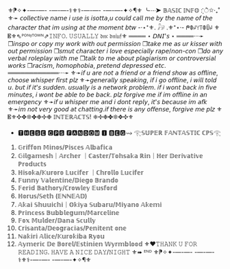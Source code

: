 ⚜️⁋✧✦-—-—- -—-—-⚕︎⚜︎⚕︎-—-—- -—-—-✦✧¶⚜️
╰┈➤ 𝔹𝔸𝕊𝕀ℂ 𝕀ℕ𝔽𝕆 : ̗̀ੈ✩‧₊˚
⚜︎➛ 𝘤𝘰𝘭𝘭𝘦𝘤𝘵𝘪𝘷𝘦 𝘯𝘢𝘮𝘦 𝘪 𝘶𝘴𝘦 𝘪𝘴 𝘪𝘴𝘰𝘵𝘵𝘢,𝘶 𝘤𝘰𝘶𝘭𝘥 𝘤𝘢𝘭𝘭 𝘮𝘦 𝘣𝘺 𝘵𝘩𝘦 𝘯𝘢𝘮𝘦 𝘰𝘧 𝘵𝘩𝘦 𝘤𝘩𝘢𝘳𝘢𝘤𝘵𝘦𝘳 𝘵𝘩𝘢𝘵 𝘪𝘮 𝘶𝘴𝘪𝘯𝘨 𝘢𝘵 𝘵𝘩𝘦 𝘮𝘰𝘮𝘦𝘯𝘵 𝘣𝘵𝘸
-·⋆⁺⚜︎. 𓃗 .⚜︎⁺⋆·-
ᖘꂦꈤꌩ꓄ꂦꅏꈤ
⚜︎
𝄡⚜︎⇖ᴾᴼᴺᵞᵀᴼᵂᴺ⇗𝙸𝙽𝙵𝙾. 𝚄𝚂𝚄𝙰𝙻𝙻𝚈 𝔡𝔫𝔠 𝔡𝔫𝔦𝔲𝔣⚜︎
════ ⋆ 𝘋𝘕𝘐'𝘴 ⋆ ════···➛
❒𝘪𝘯𝘴𝘱𝘰 𝘰𝘳 𝘤𝘰𝘱𝘺 𝘮𝘺 𝘸𝘰𝘳𝘬 𝘸𝘪𝘵𝘩 𝘰𝘶𝘵 𝘱𝘦𝘳𝘮𝘪𝘴𝘴𝘪𝘰𝘯
❒𝘵𝘢𝘬𝘦 𝘮𝘦 𝘢𝘴 𝘶𝘳 𝘬𝘪𝘴𝘴𝘦𝘳 𝘸𝘪𝘵𝘩 𝘰𝘶𝘵 𝘱𝘦𝘳𝘮𝘪𝘴𝘴𝘪𝘰𝘯
❒𝘴𝘮𝘶𝘵 𝘤𝘩𝘢𝘳𝘢𝘤𝘵𝘦𝘳 𝘪 𝘭𝘰𝘷𝘦 𝘦𝘴𝘱𝘦𝘤𝘪𝘢𝘭𝘭𝘺 𝘳𝘢𝘱𝘦/𝘯𝘰𝘯-𝘤𝘰𝘯
❒𝘥𝘰 𝘢𝘯𝘺 𝘷𝘦𝘳𝘣𝘢𝘭 𝘳𝘰𝘭𝘦𝘱𝘭𝘢𝘺 𝘸𝘪𝘵𝘩 𝘮𝘦
❒𝘵𝘢𝘭𝘬 𝘵𝘰 𝘮𝘦 𝘢𝘣𝘰𝘶𝘵 𝘱𝘭𝘢𝘨𝘪𝘢𝘳𝘪𝘴𝘮 𝘰𝘳 𝘤𝘰𝘯𝘵𝘳𝘰𝘷𝘦𝘳𝘴𝘪𝘢𝘭 𝘸𝘰𝘳𝘬𝘴
❒𝘳𝘢𝘤𝘪𝘴𝘮, 𝘩𝘰𝘮𝘰𝘱𝘩𝘰𝘣𝘪𝘢, 𝘱𝘳𝘦𝘵𝘦𝘯𝘥 𝘥𝘦𝘱𝘳𝘦𝘴𝘴𝘦𝘥 𝘦𝘵𝘤.
════════════···➛
⚜︎➛𝘪𝘧 𝘶 𝘢𝘳𝘦 𝘯𝘰𝘵 𝘢 𝘧𝘳𝘪𝘦𝘯𝘥 𝘰𝘳 𝘢 𝘧𝘳𝘪𝘦𝘯𝘥 𝘴𝘩𝘰𝘸 𝘢𝘴 𝘰𝘧𝘧𝘭𝘪𝘯𝘦, 𝘤𝘩𝘰𝘰𝘴𝘦 𝘸𝘩𝘪𝘴𝘱𝘦𝘳 𝘧𝘪𝘳𝘴𝘵 𝘱𝘭𝘻
⚜︎➛𝘨𝘦𝘯𝘦𝘳𝘢𝘭𝘭𝘺 𝘴𝘱𝘦𝘢𝘬𝘪𝘯𝘨, 𝘪𝘧 𝘪 𝘨𝘰 𝘰𝘧𝘧𝘭𝘪𝘯𝘦, 𝘪 𝘸𝘪𝘭𝘭 𝘵𝘰𝘭𝘥 𝘶. 𝘣𝘶𝘵 𝘪𝘧 𝘪𝘵'𝘴 𝘴𝘶𝘥𝘥𝘦𝘯. 𝘶𝘴𝘶𝘢𝘭𝘭𝘺 𝘪𝘴 𝘢 𝘯𝘦𝘵𝘸𝘰𝘳𝘬 𝘱𝘳𝘰𝘣𝘭𝘦𝘮. 𝘪𝘧 𝘪 𝘸𝘰𝘯𝘵 𝘣𝘢𝘤𝘬 𝘪𝘯 𝘧𝘪𝘷𝘦
𝘮𝘪𝘯𝘶𝘵𝘦𝘴, 𝘪 𝘸𝘰𝘯𝘵 𝘣𝘦 𝘢𝘣𝘭𝘦 𝘵𝘰 𝘣𝘦 𝘣𝘢𝘤𝘬. 𝘱𝘭𝘻 𝘧𝘰𝘳𝘨𝘪𝘷𝘦 𝘮𝘦 𝘪𝘧 𝘪𝘮 𝘰𝘧𝘧𝘭𝘪𝘯𝘦 𝘪𝘯 𝘢𝘯 𝘦𝘮𝘦𝘳𝘨𝘦𝘯𝘤𝘺
⚜︎➛𝘪𝘧 𝘶 𝘸𝘩𝘪𝘴𝘱𝘦𝘳 𝘮𝘦 𝘢𝘯𝘥 𝘪 𝘥𝘰𝘯𝘵 𝘳𝘦𝘱𝘭𝘺, 𝘪𝘵'𝘴 𝘣𝘦𝘤𝘢𝘶𝘴𝘦 𝘪𝘮 𝘢𝘧𝘬
⚜︎➛𝘪𝘮 𝘯𝘰𝘵 𝘷𝘦𝘳𝘺 𝘨𝘰𝘰𝘥 𝘢𝘵 𝘤𝘩𝘢𝘵𝘵𝘪𝘯𝘨.𝘪𝘧 𝘵𝘩𝘦𝘳𝘦 𝘪𝘴 𝘢𝘯𝘺 𝘰𝘧𝘧𝘦𝘯𝘴𝘦, 𝘧𝘰𝘳𝘨𝘪𝘷𝘦 𝘮𝘦 𝘱𝘭𝘻
⚜︎
𝄡⚜︎✣✥❊✤❉✢❉ 𝕀ℕ𝕋𝔼ℝ𝔸ℂ𝕋𝕊! ❈✢❉✤❊✥✣⚜︎
* 🆃🅷🅴🆂🅴 🅲🅿🆂 🅵🅰🅽🅳🅾🅼 🅸 🅱🅴🅶⇝
𓂀𝕊𝕌ℙ𝔼ℝ 𝔽𝔸ℕ𝕋𝔸𝕊𝕋𝕀ℂ ℂℙ𝕊𓂀
1. 𝔾𝕣𝕚𝕗𝕗𝕠𝕟 𝕄𝕚𝕟𝕠𝕤/ℙ𝕚𝕤𝕔𝕖𝕤 𝔸𝕝𝕓𝕒𝕗𝕚𝕔𝕒
2. 𝔾𝕚𝕝𝕘𝕒𝕞𝕖𝕤𝕙｜𝔸𝕣𝕔𝕙𝕖𝕣 ｜ℂ𝕒𝕤𝕥𝕖𝕣/𝕋𝕠𝕙𝕤𝕒𝕜𝕒 ℝ𝕚𝕟｜ℍ𝕖𝕣 𝔻𝕖𝕣𝕚𝕧𝕒𝕥𝕚𝕧𝕖 ℙ𝕣𝕠𝕕𝕦𝕔𝕥𝕤
3. ℍ𝕚𝕤𝕠𝕜𝕒/𝕂𝕦𝕣𝕠𝕣𝕠 𝕃𝕦𝕔𝕚𝕗𝕖𝕣 ｜ℂ𝕙𝕣𝕠𝕝𝕝𝕠 𝕃𝕦𝕔𝕚𝕗𝕖𝕣
4. 𝔽𝕦𝕟𝕟𝕪 𝕍𝕒𝕝𝕖𝕟𝕥𝕚𝕟𝕖/𝔻𝕚𝕖𝕘𝕠 𝔹𝕣𝕒𝕟𝕕𝕠
5. 𝔽𝕖𝕣𝕚𝕕 𝔹𝕒𝕥𝕙𝕠𝕣𝕪/ℂ𝕣𝕠𝕨𝕝𝕖𝕪 𝔼𝕦𝕤𝕗𝕠𝕣𝕕
6. ℍ𝕠𝕣𝕦𝕤/𝕊𝕖𝕥𝕙 (𝔼ℕℕ𝔼𝔸𝔻)
7. 𝔸𝕜𝕒𝕚 𝕊𝕙𝕦𝕦𝕚𝕔𝕙𝕚｜𝕆𝕜𝕚𝕪𝕒 𝕊𝕦𝕓𝕒𝕣𝕦/𝕄𝕚𝕪𝕒𝕟𝕠 𝔸𝕜𝕖𝕞𝕚
8. ℙ𝕣𝕚𝕟𝕔𝕖𝕤𝕤 𝔹𝕦𝕓𝕓𝕝𝕖𝕘𝕦𝕞/𝕄𝕒𝕣𝕔𝕖𝕝𝕚𝕟𝕖
9. 𝔽𝕠𝕩 𝕄𝕦𝕝𝕕𝕖𝕣/𝔻𝕒𝕟𝕒 𝕊𝕔𝕦𝕝𝕝𝕪
10. ℂ𝕣𝕚𝕤𝕒𝕟𝕥𝕒/𝔻𝕖𝕠𝕘𝕣𝕒𝕔𝕚𝕒𝕤/ℙ𝕖𝕟𝕚𝕥𝕖𝕟𝕥 𝕠𝕟𝕖
11. ℕ𝕒𝕜𝕚𝕣𝕚 𝔸𝕝𝕚𝕔𝕖/𝕂𝕦𝕣𝕠𝕜𝕚𝕓𝕒 ℝ𝕪𝕠𝕦
12. 𝔸𝕪𝕞𝕖𝕣𝕚𝕔 𝔻𝕖 𝔹𝕠𝕣𝕖𝕝/𝔼𝕤𝕥𝕚𝕟𝕚𝕖𝕟 𝕎𝕪𝕣𝕞𝕓𝕝𝕠𝕠𝕕
⚜︎❤️𝚃𝙷𝙰𝙽𝙺 𝚄 𝙵𝙾𝚁 𝚁𝙴𝙰𝙳𝙸𝙽𝙶. 𝙷𝙰𝚅𝙴 𝙰 𝙽𝙸𝙲𝙴 𝙳𝙰𝚈/𝙽𝙸𝙶𝙷𝚃
⚜︎➠ ᴱᴺᴰ
⚜️⁋✧✦-—-—- -—-—-⚕︎⚜︎⚕︎-—-—- -—-—-✦✧¶⚜️
